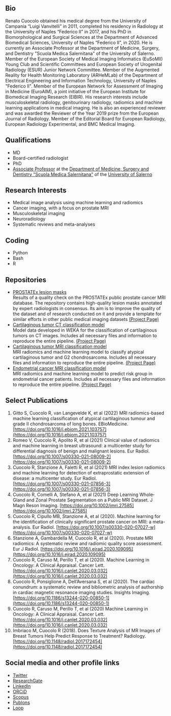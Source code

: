 ## Bio

Renato Cuocolo obtained his medical degree from the University of Campania “Luigi Vanvitelli” in 2011, completed his residency in Radiology at the University of Naples “Federico II” in 2017, and his PhD in Biomorphological and Surgical Sciences at the Department of Advanced Biomedical Sciences, University of Naples “Federico II”, in 2020. He is currently an Associate Professor at the Department of Medicine, Surgery, and Dentistry "Scuola Medica Salernitana" of the University of Salerno. Member of the European Society of Medical Imaging Informatics (EuSoMII) Young Club and Scientific Committees and European Society of Urogenital Radiology (ESUR) Junior Network Committee. Member of the Augmented Reality for Health Monitoring Laboratory (ARHeMLab) of the Department of Electrical Engineering and Information Technology, University of Naples "Federico II". Member of the European Network for Assessment of Imaging in Medicine (EuroAIM), a joint initiative of the European Institute for Biomedical Imaging Research (EIBIR). His research interests include musculoskeletal radiology, genitourinary radiology, radiomics and machine learning applications in medical imaging. He is also an experienced reviewer and was awarded the Reviewer of the Year 2019 prize from the European Journal of Radiology. Member of the Editorial Board for European Radiology, European Radiology Experimental, and BMC Medical Imaging.

## Qualifications

- MD
- Board-certified radiologist
- PhD
- [Associate Professor](https://rubrica.unisa.it/persone?matricola=058567) at the [Department of Medicine, Surgery and Dentistry "Scuola Medica Salernitana"](https://www.dipmed.unisa.it/) of the [University of Salerno](https://www.unisa.it/)

## Research Interests

- Medical image analysis using machine learning and radiomics
- Cancer imaging, with a focus on prostate MRI
- Musculoskeletal imaging
- Neuroradiology
- Systematic reviews and meta-analyses

## Coding

- Python
- Bash
- R

## Repositories

- [PROSTATEx lesion masks](https://github.com/rcuocolo/PROSTATEx_masks)  
Results of a quality check on the PROSTATEx public prostate cancer MRI database. The repository contains high-quality lesion masks annotated by expert radiologists in consensus. Its aim is to improve the quality of the dataset and of research conducted on it and provide a template for similar efforts in other public medical imaging datasets [(Project Page)](https://rcuocolo.github.io/PROSTATEx_masks/)
- [Cartilaginous tumor CT classification model](https://github.com/rcuocolo/csa_ct)  
Model data developed in WEKA for the classification of cartilaginous tumors on CT images. Includes all necessary files and information to reproduce the entire pipeline. [(Project Page)](https://rcuocolo.github.io/csa_ct/)
- [Cartilaginous tumor MRI classification model](https://github.com/rcuocolo/mri_act_cs2)  
MRI radiomics and machine learning model to classify atypical cartilaginous tumor and G2 chondrosarcoma. Includes all necessary files and information to reproduce the entire pipeline. [(Project Page)](https://rcuocolo.github.io/mri_act_cs2/)
- [Endometrial cancer MRI classification model](https://github.com/rcuocolo/MRadEC)  
MRI radiomics and machine learning model to predict risk group in endometrial cancer patients. Includes all necessary files and information to reproduce the entire pipeline. [(Project Page)](https://rcuocolo.github.io/MRadEC/)

## Select Publications

1. Gitto S, Cuocolo R, van Langevelde K, et al (2022) MRI radiomics-based machine learning classification of atypical cartilaginous tumour and grade II chondrosarcoma of long bones. EBioMedicine. [https://doi.org/10.1016/j.ebiom.2021.103757](https://doi.org/10.1016/j.ebiom.2021.103757)
2. Romeo V, Cuocolo R, Apolito R, et al (2021) Clinical value of radiomics and machine learning in breast ultrasound: a multicenter study for differential diagnosis of benign and malignant lesions. Eur Radiol. [https://doi.org/10.1007/s00330-021-08009-2](https://doi.org/10.1007/s00330-021-08009-2)
3. Cuocolo R, Stanzione A, Faletti R, et al (2021) MRI index lesion radiomics and machine learning for detection of extraprostatic extension of disease: a multicenter study. Eur Radiol. [https://doi.org/10.1007/s00330-021-07856-3](https://doi.org/10.1007/s00330-021-07856-3)
4. Cuocolo R, Comelli A, Stefano A, et al (2021) Deep Learning Whole‐Gland and Zonal Prostate Segmentation on a Public MRI Dataset. J Magn Reson Imaging. [https://doi.org/10.1002/jmri.27585](https://doi.org/10.1002/jmri.27585)
5. Cuocolo R, Cipullo MB, Stanzione A, et al (2020). Machine learning for the identification of clinically significant prostate cancer on MRI: a meta-analysis. Eur Radiol. [https://doi.org/10.1007/s00330-020-07027-w](https://doi.org/10.1007/s00330-020-07027-w)
6. Stanzione A, Gambardella M, Cuocolo R, et al (2020). Prostate MRI radiomics: A systematic review and radiomic quality score assessment. Eur J Radiol. [https://doi.org/10.1016/j.ejrad.2020.109095](https://doi.org/10.1016/j.ejrad.2020.109095)
7. Cuocolo R, Caruso M, Perillo T, et al (2020). Machine Learning in Oncology: A Clinical Appraisal. Cancer Lett. [https://doi.org/10.1016/j.canlet.2020.03.032](https://doi.org/10.1016/j.canlet.2020.03.032)
8. Cuocolo R, Ponsiglione A, Dell’Aversana S, et al (2020). The cardiac conundrum: a systematic review and bibliometric analysis of authorship in cardiac magnetic resonance imaging studies. Insights Imaging. [https://doi.org/10.1186/s13244-020-00850-1](https://doi.org/10.1186/s13244-020-00850-1)
9. Cuocolo R, Caruso M, Perillo T, et al (2020) Machine Learning in Oncology: A Clinical Appraisal. Cancer Lett. [https://doi.org/10.1016/j.canlet.2020.03.032](https://doi.org/10.1016/j.canlet.2020.03.032)
10. Imbriaco M, Cuocolo R (2018). Does Texture Analysis of MR Images of Breast Tumors Help Predict Response to Treatment? Radiology. [https://doi.org/10.1148/radiol.2017172454](https://doi.org/10.1148/radiol.2017172454)

## Social media and other profile links

- [Twitter](https://twitter.com/renatocuocolo)
- [ResearchGate](https://www.researchgate.net/profile/Renato_Cuocolo)
- [LinkedIn](https://www.linkedin.com/in/renato-cuocolo/)
- [ORCiD](https://orcid.org/0000-0002-1452-1574)
- [Scopus](https://www.scopus.com/authid/detail.uri?authorId=55253274100)
- [Publons](https://publons.com/researcher/1435108/renato-cuocolo/)
- [Loop](https://loop.frontiersin.org/people/704033/overview)
